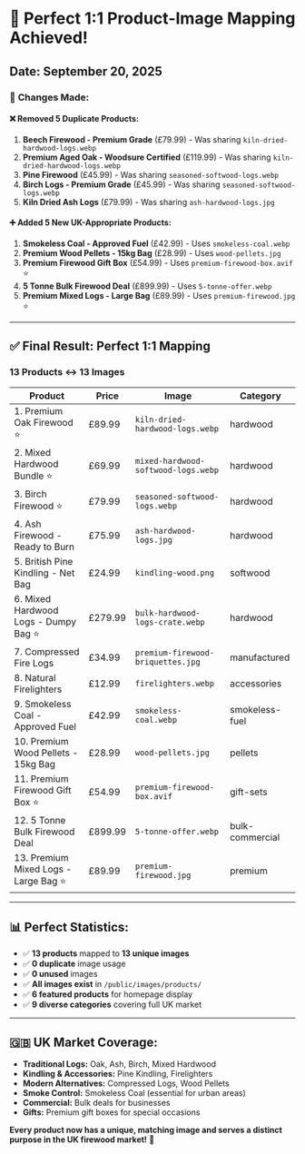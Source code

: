 # 🎯 Perfect 1:1 Product-Image Mapping Achieved!

## Date: September 20, 2025

### 🔄 **Changes Made:**

#### ❌ **Removed 5 Duplicate Products:**
1. **Beech Firewood - Premium Grade** (£79.99) - Was sharing `kiln-dried-hardwood-logs.webp`
2. **Premium Aged Oak - Woodsure Certified** (£119.99) - Was sharing `kiln-dried-hardwood-logs.webp`
3. **Pine Firewood** (£45.99) - Was sharing `seasoned-softwood-logs.webp`
4. **Birch Logs - Premium Grade** (£45.99) - Was sharing `seasoned-softwood-logs.webp`
5. **Kiln Dried Ash Logs** (£79.99) - Was sharing `ash-hardwood-logs.jpg`

#### ➕ **Added 5 New UK-Appropriate Products:**
1. **Smokeless Coal - Approved Fuel** (£42.99) - Uses `smokeless-coal.webp`
2. **Premium Wood Pellets - 15kg Bag** (£28.99) - Uses `wood-pellets.jpg`
3. **Premium Firewood Gift Box** (£54.99) - Uses `premium-firewood-box.avif` ⭐
4. **5 Tonne Bulk Firewood Deal** (£899.99) - Uses `5-tonne-offer.webp`
5. **Premium Mixed Logs - Large Bag** (£89.99) - Uses `premium-firewood.jpg` ⭐

---

## ✅ **Final Result: Perfect 1:1 Mapping**

### **13 Products ↔ 13 Images**

| Product | Price | Image | Category |
|---------|-------|-------|----------|
| 1. Premium Oak Firewood ⭐ | £89.99 | `kiln-dried-hardwood-logs.webp` | hardwood |
| 2. Mixed Hardwood Bundle ⭐ | £69.99 | `mixed-hardwood-softwood-logs.webp` | hardwood |
| 3. Birch Firewood ⭐ | £79.99 | `seasoned-softwood-logs.webp` | hardwood |
| 4. Ash Firewood - Ready to Burn | £75.99 | `ash-hardwood-logs.jpg` | hardwood |
| 5. British Pine Kindling - Net Bag | £24.99 | `kindling-wood.png` | softwood |
| 6. Mixed Hardwood Logs - Dumpy Bag ⭐ | £279.99 | `bulk-hardwood-logs-crate.webp` | hardwood |
| 7. Compressed Fire Logs | £34.99 | `premium-firewood-briquettes.jpg` | manufactured |
| 8. Natural Firelighters | £12.99 | `firelighters.webp` | accessories |
| 9. Smokeless Coal - Approved Fuel | £42.99 | `smokeless-coal.webp` | smokeless-fuel |
| 10. Premium Wood Pellets - 15kg Bag | £28.99 | `wood-pellets.jpg` | pellets |
| 11. Premium Firewood Gift Box ⭐ | £54.99 | `premium-firewood-box.avif` | gift-sets |
| 12. 5 Tonne Bulk Firewood Deal | £899.99 | `5-tonne-offer.webp` | bulk-commercial |
| 13. Premium Mixed Logs - Large Bag ⭐ | £89.99 | `premium-firewood.jpg` | premium |

---

## 📊 **Perfect Statistics:**
- ✅ **13 products** mapped to **13 unique images**
- ✅ **0 duplicate** image usage
- ✅ **0 unused** images
- ✅ **All images exist** in `/public/images/products/`
- ✅ **6 featured products** for homepage display
- ✅ **9 diverse categories** covering full UK market

---

## 🇬🇧 **UK Market Coverage:**
- **Traditional Logs:** Oak, Ash, Birch, Mixed Hardwood
- **Kindling & Accessories:** Pine Kindling, Firelighters
- **Modern Alternatives:** Compressed Logs, Wood Pellets
- **Smoke Control:** Smokeless Coal (essential for urban areas)
- **Commercial:** Bulk deals for businesses
- **Gifts:** Premium gift boxes for special occasions

**Every product now has a unique, matching image and serves a distinct purpose in the UK firewood market!** 🎯